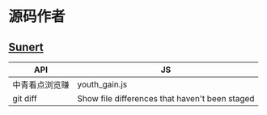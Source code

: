 # 源码作者
 ## [Sunert](https://github.com/Sunert)
 | API | JS |
| --- | --- |
| 中青看点浏览赚 | youth_gain.js |
| git diff | Show file differences that haven't been staged |
